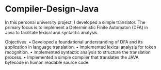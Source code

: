 # Compiler-Design-Java
In this personal university project, I developed  a simple translator. The primary focus is to implement a Deterministic Finite Automaton (DFA) in Java to facilitate lexical and syntactic analysis.

Objectives:
•	Developed a foundational understanding of DFA and its application in language translation.
•	Implemented lexical analysis for token recognition.
•	Implemented syntactic analysis to structure the translation process.
•	Implemented a simple compiler that translates the JAVA bytecode in human readable source code.
